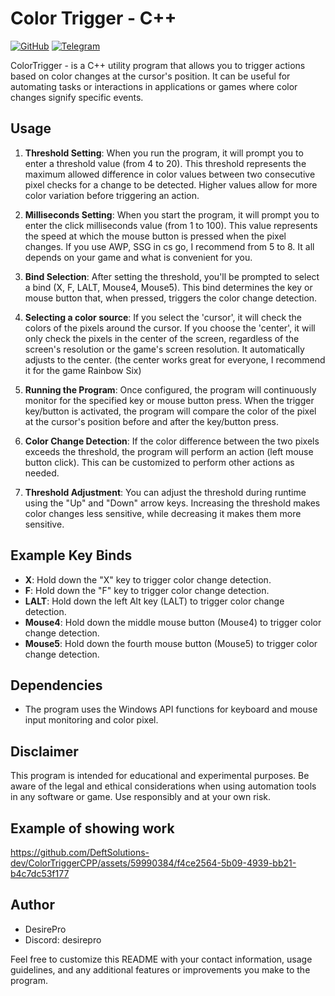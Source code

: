 # Color Trigger - C++

[![GitHub](https://img.shields.io/badge/GitHub-DeftSolutions--dev-blue)](https://github.com/DeftSolutions-dev)
[![Telegram](https://img.shields.io/badge/Telegram-desirepro-blue)](https://t.me/desirepro)

ColorTrigger - is a C++ utility program that allows you to trigger actions based on color changes at the cursor's position. It can be useful for automating tasks or interactions in applications or games where color changes signify specific events.

## Usage

1. **Threshold Setting**: When you run the program, it will prompt you to enter a threshold value (from 4 to 20). This threshold represents the maximum allowed difference in color values between two consecutive pixel checks for a change to be detected. Higher values allow for more color variation before triggering an action.

2. **Milliseconds Setting**: When you start the program, it will prompt you to enter the click milliseconds value (from 1 to 100). This value represents the speed at which the mouse button is pressed when the pixel changes. If you use AWP, SSG in cs go, I recommend from 5 to 8. It all depends on your game and what is convenient for you.

3. **Bind Selection**: After setting the threshold, you'll be prompted to select a bind (X, F, LALT, Mouse4, Mouse5). This bind determines the key or mouse button that, when pressed, triggers the color change detection.
   
4. **Selecting a color source**: If you select the 'cursor', it will check the colors of the pixels around the cursor. If you choose the 'center', it will only check the pixels in the center of the screen, regardless of the screen's resolution or the game's screen resolution. It automatically adjusts to the center. (the center works great for everyone, I recommend it for the game Rainbow Six)

5. **Running the Program**: Once configured, the program will continuously monitor for the specified key or mouse button press. When the trigger key/button is activated, the program will compare the color of the pixel at the cursor's position before and after the key/button press.

6. **Color Change Detection**: If the color difference between the two pixels exceeds the threshold, the program will perform an action (left mouse button click). This can be customized to perform other actions as needed.

7. **Threshold Adjustment**: You can adjust the threshold during runtime using the "Up" and "Down" arrow keys. Increasing the threshold makes color changes less sensitive, while decreasing it makes them more sensitive.

## Example Key Binds

- **X**: Hold down the "X" key to trigger color change detection.
- **F**: Hold down the "F" key to trigger color change detection.
- **LALT**: Hold down the left Alt key (LALT) to trigger color change detection.
- **Mouse4**: Hold down the middle mouse button (Mouse4) to trigger color change detection.
- **Mouse5**: Hold down the fourth mouse button (Mouse5) to trigger color change detection.

## Dependencies

- The program uses the Windows API functions for keyboard and mouse input monitoring and color pixel.

## Disclaimer

This program is intended for educational and experimental purposes. Be aware of the legal and ethical considerations when using automation tools in any software or game. Use responsibly and at your own risk.

## Example of showing work

https://github.com/DeftSolutions-dev/ColorTriggerCPP/assets/59990384/f4ce2564-5b09-4939-bb21-b4c7dc53f177

## Author

- DesirePro
- Discord: desirepro

Feel free to customize this README with your contact information, usage guidelines, and any additional features or improvements you make to the program.
